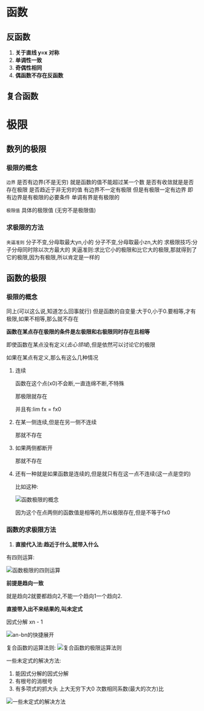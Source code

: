 # 函数

## 反函数

1. **关于直线 y=x 对称**
2. **单调性一致**
3. **奇偶性相同**
4. **偶函数不存在反函数**

## 复合函数

# 极限

## 数列的极限

### 极限的概念

`边界`
是否有边界(不是无穷) 就是函数的值不能超过某一个数
是否有收敛就是是否存在极限
是否趋近于非无穷的值  有边界不一定有极限 但是有极限一定有边界  即有边界是有极限的必要条件
单调有界是有极限的

`极限值`
具体的极限值 (无穷不是极限值)

### 求极限的方法

`夹逼准则`
分子不变,分母取最大yn,小的
分子不变,分母取最小zn,大的
求极限技巧:分子分母同时除以次方最大的
夹逼准则:求比它小的极限和比它大的极限,那就得到了它的极限,因为有极限,所以肯定是一样的

## 函数的极限

### 极限的概念

同上(可以这么说,知道怎么回事就行)
    但是函数的自变量:大于0,小于0.要相等,才有极限,如果不相等,那么就不存在

**函数在某点存在极限的条件是左极限和右极限同时存在且相等**

即使函数在某点没有定义(*去心领域*),但是依然可以讨论它的极限

如果在某点有定义,那么有这么几种情况

1. 连续

   函数在这个点(x0)不会断,一直连绵不断,不特殊

   那极限就存在

   并且有:lim fx = fx0

2. 在某一侧连续,但是在另一侧不连续

   那就不存在

3. 如果两侧都断开

   那就不存在

4. 还有一种就是如果函数是连续的,但是就只有在这一点不连续(这一点是空的)

   比如这种:

   <img src="./imgs/math/函数极限的概念.png" alt="函数极限的概念" />

   因为这个在点两侧的函数值是相等的,所以极限存在,但是不等于fx0

### 函数的求极限方法

1. **直接代入法:趋近于什么,就带入什么**

有四则运算:

<img src="./imgs/math/函数极限的四则运算.png" alt="函数极限的四则运算" />

**前提是趋向一致**

就是趋向2就要都趋向2,不能一个趋向1一个趋向2.

​**直接带入出不来结果的,叫未定式**

因式分解 xn - 1

<img src="./imgs/math/an-bn的快捷展开.png" alt="an-bn的快捷展开" />

复合函数的运算法则:
<img src="./imgs/math/复合函数的极限运算法则.png" alt="复合函数的极限运算法则" />

一些未定式的解决方法:

1. 能因式分解的因式分解
2. 有根号的消根号
3. 有多项式的抓大头 上大无穷下大0 次数相同系数(最大的次方)比

<img src="./imgs/math/一些未定式的解决方法.png" alt="一些未定式的解决方法" />
